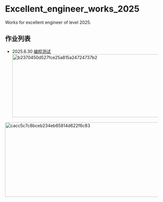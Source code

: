 # Excellent_engineer_works_2025
Works for excellent engineer of level 2025.
## 作业列表
 - 2025.6.30 [编程测试](/work_1/)<img width="1206" height="208" alt="b2370450d527fce25a815a24724737b2" src="https://github.com/user-attachments/assets/b12abdaf-dd59-4ed9-9685-8ea9dced1584" />
<img width="1209" height="246" alt="cacc5c7c8bceb234eb65814d622f6c83" src="https://github.com/user-attachments/assets/082a9e1a-c79c-4911-8fab-269908bee390" />
